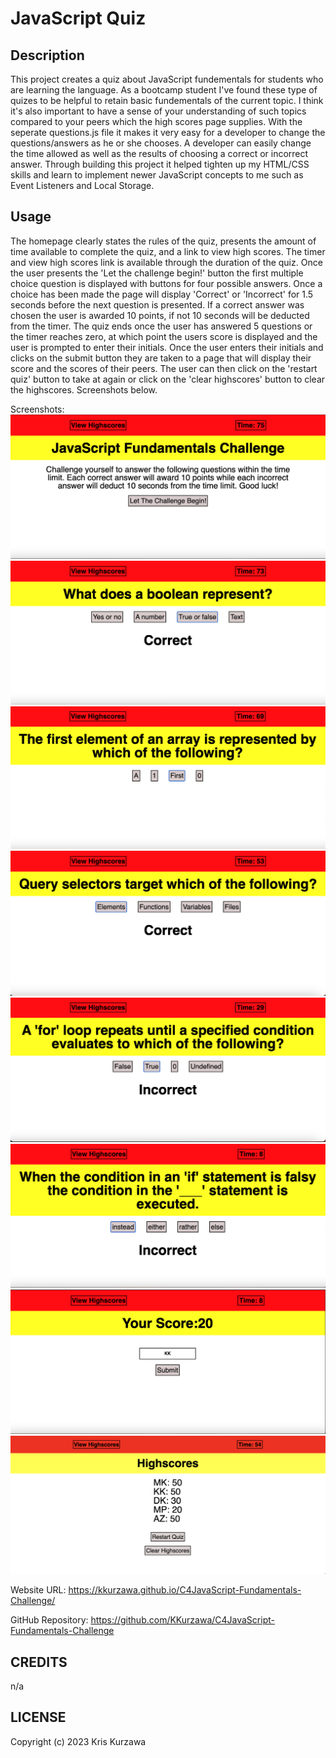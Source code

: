 # JavaScript Quiz

## Description

This project creates a quiz about JavaScript fundementals for students who are learning the language. As a bootcamp student I've found these type of quizes to be helpful to retain basic fundementals of the current topic. I think it's also important to have a sense of your understanding of such topics compared to your peers which the high scores page supplies. With the seperate questions.js file it makes it very easy for a developer to change the questions/answers as he or she chooses. A developer can easily change the time allowed as well as the results of choosing a correct or incorrect answer. Through building this project it helped tighten up my HTML/CSS skills and learn to implement newer JavaScript concepts to me such as Event Listeners and Local Storage.

## Usage

The homepage clearly states the rules of the quiz, presents the amount of time available to complete the quiz, and a link to view high scores. The timer and view high scores link is available through the duration of the quiz. Once the user presents the 'Let the challenge begin!' button the first multiple choice question is displayed with buttons for four possible answers. Once a choice has been made the page will display 'Correct' or 'Incorrect' for 1.5 seconds before the next question is presented. If a correct answer was chosen the user is awarded 10 points, if not 10 seconds will be deducted from the timer. The quiz ends once the user has answered 5 questions or the timer reaches zero, at which point the users score is displayed and the user is prompted to enter their initials. Once the user enters their initials and clicks on the submit button they are taken to a page that will display their score and the scores of their peers. The user can then click on the 'restart quiz' button to take at again or click on the 'clear highscores' button to clear the highscores. Screenshots below.

Screenshots:
![Homepage](https://github.com/KKurzawa/C4JavaScript-Fundamentals-Challenge/blob/main/assets/images/img1.png)
![Question1](https://github.com/KKurzawa/C4JavaScript-Fundamentals-Challenge/blob/main/assets/images/img2.png)
![Question2](https://github.com/KKurzawa/C4JavaScript-Fundamentals-Challenge/blob/main/assets/images/img3.png)
![Question3](https://github.com/KKurzawa/C4JavaScript-Fundamentals-Challenge/blob/main/assets/images/img4.png)
![Question4](https://github.com/KKurzawa/C4JavaScript-Fundamentals-Challenge/blob/main/assets/images/img5.png)
![Question5](https://github.com/KKurzawa/C4JavaScript-Fundamentals-Challenge/blob/main/assets/images/img6.png)
![EndQuiz](https://github.com/KKurzawa/C4JavaScript-Fundamentals-Challenge/blob/main/assets/images/img7.png)
![Highscores](https://github.com/KKurzawa/C4JavaScript-Fundamentals-Challenge/blob/main/assets/images/img8.png)

Website URL: https://kkurzawa.github.io/C4JavaScript-Fundamentals-Challenge/

GitHub Repository: https://github.com/KKurzawa/C4JavaScript-Fundamentals-Challenge

## CREDITS

n/a

## LICENSE

Copyright (c) 2023 Kris Kurzawa
